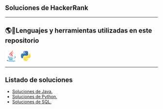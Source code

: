 <h2>Soluciones de HackerRank</h2>

---

<div align="left">
    <h2>🌎🔨Lenguajes y herramientas utilizadas en este repositorio</h2>
    <div>
        <img src="https://github.com/devicons/devicon/blob/master/icons/java/java-original.svg" title="Java" alt="Java" width="40" height="40" />&nbsp;
        <img src="https://github.com/devicons/devicon/blob/master/icons/python/python-original.svg" title="Python" alt="Python" width="40" height="40" />&nbsp;
    </div>
</div>

---

<h2>Listado de soluciones</h2>

<ul>
    <li><a href="https://github.com/santiagoramirez10/Soluciones_hackerrank/tree/main/Java">Soluciones de Java.</a></li>
    <li><a href="https://github.com/santiagoramirez10/Soluciones_hackerrank/tree/main/Python">Soluciones de Python.</a></li>
    <li><a href="https://github.com/santiagoramirez10/Soluciones_hackerrank/tree/main/SQL">Soluciones de SQL.</a></li>
</ul>